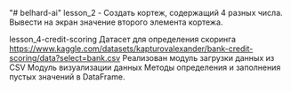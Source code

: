 "# belhard-ai" 
lesson_2 - Создать кортеж, содержащий 4 разных числа. Вывести на экран значение второго элемента кортежа.

lesson_4-credit-scoring 
Датасет для определения скоринга https://www.kaggle.com/datasets/kapturovalexander/bank-credit-scoring/data?select=bank.csv
Реализован модуль загрузки данных из CSV
Модуль визуализации данных
Методы определения и заполнения пустых значений в DataFrame.